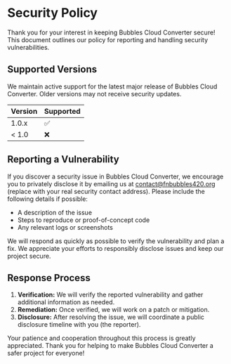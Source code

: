# Security Policy

Thank you for your interest in keeping Bubbles Cloud Converter secure! This document outlines our policy for reporting and handling security vulnerabilities.

## Supported Versions

We maintain active support for the latest major release of Bubbles Cloud Converter. Older versions may not receive security updates.

| Version | Supported          |
| ------- | ------------------ |
| 1.0.x   | :white_check_mark: |
| < 1.0   | :x:               |

## Reporting a Vulnerability

If you discover a security issue in Bubbles Cloud Converter, we encourage you to privately disclose it by emailing us at [contact@fnbubbles420.org](mailto:contact@fnbubbles420.org) (replace with your real security contact address). Please include the following details if possible:

- A description of the issue
- Steps to reproduce or proof-of-concept code
- Any relevant logs or screenshots

We will respond as quickly as possible to verify the vulnerability and plan a fix. We appreciate your efforts to responsibly disclose issues and keep our project secure.

## Response Process

1. **Verification:** We will verify the reported vulnerability and gather additional information as needed.  
2. **Remediation:** Once verified, we will work on a patch or mitigation.  
3. **Disclosure:** After resolving the issue, we will coordinate a public disclosure timeline with you (the reporter).  

Your patience and cooperation throughout this process is greatly appreciated. Thank you for helping to make Bubbles Cloud Converter a safer project for everyone!
